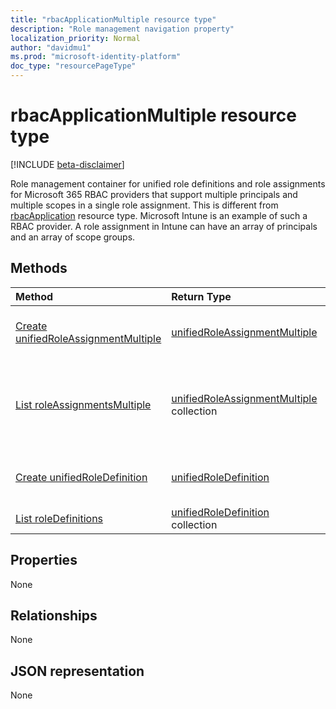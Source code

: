 ```yaml
---
title: "rbacApplicationMultiple resource type"
description: "Role management navigation property"
localization_priority: Normal
author: "davidmu1"
ms.prod: "microsoft-identity-platform"
doc_type: "resourcePageType"
---
```


# rbacApplicationMultiple resource type

[!INCLUDE [beta-disclaimer](../../includes/beta-disclaimer.md)]

Role management container for unified role definitions and role assignments for Microsoft 365 RBAC providers that support multiple principals and multiple scopes in a single role assignment. This is different from [rbacApplication](../rbacapplication.md) resource type. Microsoft Intune is an example of such a RBAC provider. A role assignment in Intune can have an array of principals and an array of scope groups.

## Methods

| Method       | Return Type | Description |
|:-------------|:------------|:------------|
| [Create unifiedRoleAssignmentMultiple](../api/rbacapplicationmultiple-post-roleassignments.md) | [unifiedRoleAssignmentMultiple](unifiedroleassignmentmultiple.md) | Create a new unifiedRoleAssignmentMultiple by posting to the roleAssignments collection. |
| [List roleAssignmentsMultiple](../api/rbacapplicationmultiple-list-roleassignments.md) | [unifiedRoleAssignmentMultiple](unifiedroleassignmentmultiple.md) collection | Get unifiedRoleAssignmentMultiple object collection. Only specific instances can be queried, by filtering on unifiedRoleDefitionId or principalId. |
| [Create unifiedRoleDefinition](../api/rbacapplication-post-roledefinitions.md) | [unifiedRoleDefinition](unifiedroledefinition.md) | Create a new unifiedRoleDefinition by posting to the roleDefinitions collection. |
| [List roleDefinitions](../api/rbacapplication-list-roledefinitions.md) | [unifiedRoleDefinition](unifiedroledefinition.md) collection | Get a unifiedRoleDefinition object collection. |

## Properties

None

## Relationships

None

## JSON representation

None

<!-- uuid: 16cd6b66-4b1a-43a1-adaf-3a886856ed98
2019-02-04 14:57:30 UTC -->
<!-- {
  "type": "#page.annotation",
  "description": "rbacApplicationMultiple resource",
  "keywords": "",
  "section": "documentation",
  "tocPath": ""
}-->